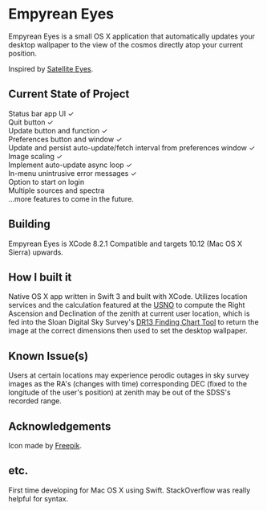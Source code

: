 # Empyrean Eyes

Empyrean Eyes is a small OS X application that automatically updates your desktop wallpaper to the view of the cosmos directly atop your current position.

Inspired by [Satellite Eyes](https://github.com/tomtaylor/satellite-eyes).

## Current State of Project

Status bar app UI ✓  
Quit button ✓  
Update button and function ✓  
Preferences button and window ✓  
Update and persist auto-update/fetch interval from preferences window ✓  
Image scaling ✓  
Implement auto-update async loop ✓  
In-menu unintrusive error messages ✓  
Option to start on login  
Multiple sources and spectra  
...more features to come in the future.  

## Building

Empyrean Eyes is XCode 8.2.1 Compatible and targets 10.12 (Mac OS X Sierra) upwards.

## How I built it

Native OS X app written in Swift 3 and built with XCode. Utilizes location services and the calculation featured at the [USNO](http://aa.usno.navy.mil/faq/docs/GAST.php) to compute the Right Ascension and Declination of the zenith at current user location, which is fed into the Sloan Digital Sky Survey's [DR13 Finding Chart Tool](http://skyserver.sdss.org/dr13/en/tools/chart/chartinfo.aspx) to return the image at the correct dimensions then used to set the desktop wallpaper.

## Known Issue(s)

Users at certain locations may experience perodic outages in sky survey images as the RA's (changes with time) corresponding DEC (fixed to the longitude of the user's position) at zenith may be out of the SDSS's recorded range.

## Acknowledgements

Icon made by [Freepik](http://www.flaticon.com/authors/freepik).

## etc.

First time developing for Mac OS X using Swift. StackOverflow was really helpful for syntax.
